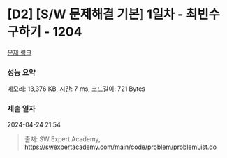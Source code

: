 # [D2] [S/W 문제해결 기본] 1일차 - 최빈수 구하기 - 1204 

[문제 링크](https://swexpertacademy.com/main/code/problem/problemDetail.do?contestProbId=AV13zo1KAAACFAYh) 

### 성능 요약

메모리: 13,376 KB, 시간: 7 ms, 코드길이: 721 Bytes

### 제출 일자

2024-04-24 21:54



> 출처: SW Expert Academy, https://swexpertacademy.com/main/code/problem/problemList.do